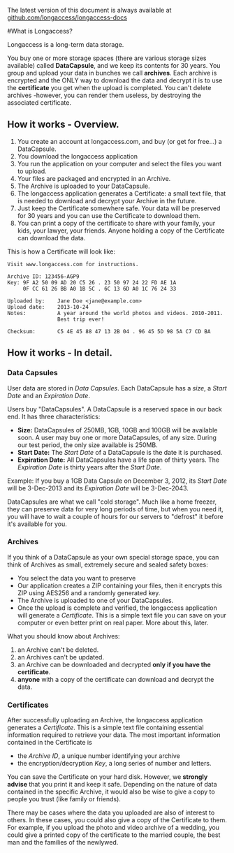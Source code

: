 The latest version of this document is always available at [github.com/longaccess/longaccess-docs](http://github.com/longaccess/longaccess-docs)

#What is Longaccess?

Longaccess is a long-term data storage. 

You buy one or more storage spaces (there are various storage sizes available) called **DataCapsule**, and we keep its contents for 30 years. You group and upload your data in bunches we call **archives**. Each archive is encrypted and the ONLY way to download the data and decrypt it is to use the **certificate** you get when the upload is completed. You can't delete archives -however, you can render them useless, by destroying the associated certificate.

## How it works - Overview.

1. You create an account at longaccess.com, and buy (or get for free...) a DataCapsule.
2. You download the longaccess application
3. You run the application on your computer and select the files you want to upload.
4. Your files are packaged and encrypted in an Archive. 
5. The Archive is uploaded to your DataCapsule.
6. The longaccess application generates a Certificate: a small text file, that is needed to download and decrypt your Archive in the future.
7. Just keep the Certificate somewhere safe. Your data will be preserved for 30 years and you can use the Certificate to download them.
8. You can print a copy of the certificate to share with your family, your kids, your lawyer, your friends. Anyone holding a copy of the Certificate can download the data.

This is how a Certificate will look like:

    Visit www.longaccess.com for instructions.
    
    Archive ID: 123456-AGP9
    Key: 9F A2 50 09 AD 20 C5 26 . 23 50 97 24 22 FD AE 1A
         0F CC 61 26 BB A0 1B 5C . 6C 13 6D A0 1C 76 24 33 
    
    Uploaded by:    Jane Doe <jane@example.com>
    Upload date:    2013-10-24
    Notes:          A year around the world photos and videos. 2010-2011. 
                    Best trip ever!

    Checksum:       C5 4E 45 88 47 13 2B 04 . 96 45 5D 98 5A C7 CD BA

## How it works - In detail.

### Data Capsules

User data are stored in *Data Capsules*. Each DataCapsule has a *size*, a *Start Date* and an *Expiration Date*.

Users buy "DataCapsules". A DataCapsule is a reserved space in our back end. It has three characteristics:

- **Size:** DataCapsules of 250MB, 1GB, 10GB and 100GB will be available soon. A user may buy one or more DataCapsules, of any size. During our test period, the only size available is 250MB.
- **Start Date:** The *Start Date* of a DataCapsule is the date it is purchased.
- **Expiration Date:** All DataCapsules have a life span of thirty years. The *Expiration Date* is thirty years after the *Start Date*.

Example: If you buy a 1GB Data Capsule on December 3, 2012, its *Start Date* will be 3-Dec-2013 and its *Expiration Date* will be 3-Dec-2043.

DataCapsules are what we call "cold storage". Much like a home freezer, they can preserve data for very long periods of time, but when you need it, you will have to wait a couple of hours for our servers to "defrost" it before it's available for you.

### Archives

If you think of a DataCapsule as your own special storage space, you can think of Archives as small, extremely secure and sealed safety boxes: 

- You select the data you want to preserve
- Our application creates a ZIP containing your files, then it encrypts this ZIP using AES256 and a randomly generated key.
- The Archive is uploaded to one of your DataCapsules. 
- Once the upload is complete and verified, the longaccess application will generate a *Certificate*. This is a simple text file you can save on your computer or even better print on real paper. More about this, later.

What you should know about Archives:

1. an Archive can't be deleted.
2. an Archives can't be updated.
3. an Archive can be downloaded and decrypted **only if you have the certificate**.
4. **anyone** with a copy of the certificate can download and decrypt the data.

### Certificates

After successfully uploading an Archive, the longaccess application generates a *Certificate*. This is a simple text file containing essential information required to retrieve your data. The most important information contained in the Certificate is

- the *Archive ID*, a unique number identifying your archive 
- the encryption/decryption *Key*, a long series of number and letters.

You can save the Certificate on your hard disk. However, we **strongly advise** that you print it and keep it safe. Depending on the nature of data contained in the specific Archive, it would also be wise to give a copy to people you trust (like family or friends). 

There may be cases where the data you uploaded are also of interest to others. In these cases, you could also give a copy of the Certificate to them. For example, if you upload the photo and video archive of a wedding, you could give a printed copy of the certificate to the married couple, the best man and the families of the newlywed.